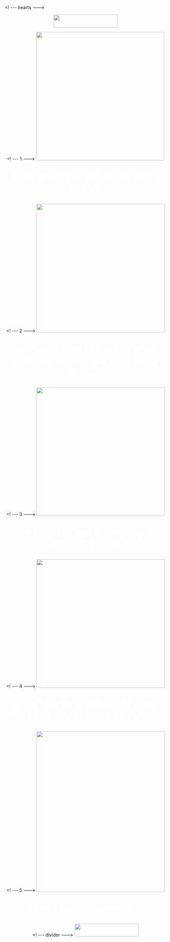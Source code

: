<!DOCTYPE html>
<html>
<! --- backgrounds --->
  <style>
 body {
  background-image: url('https://guide-minecraft.com/wp-content/uploads/2021/03/mod-cutecore-5.jpg');
  background-repeat: no-repeat;
  background-attachment: fixed;
  background-size: 100% 100%;
}
  </style>

<! --- hearts --->
<center>
 <img src="https://66.media.tumblr.com/2c09f66eb29ab16d875c0984f734b82b/tumblr_pt0xyaA2ID1xh74jho3_1280.png" style="width:200px;height:40px;">
 <br>

<! --- 1 --->
 <img src="https://art.pixilart.com/d0f8d2abcada107.png" style="width:400px;height:400px;">

   <p style="font-size:30px; color: white;"> im so pround of you for making it this far </p>

<! --- 2 --->
 <img src="https://www.freeiconspng.com/uploads/cute-usb-heart-icon-png-12.png" style="width:400px;height:400px;">
  
   <p style="font-size:30px; color: white;"> no matter who you are or what struggles you've gone/are going through </p>

<! --- 3 --->
 <img src="https://www.seekpng.com/png/full/17-171385_this-free-icons-png-design-of-cute-elephant.png" style="width:400px;height:400px;">
  
   <p style="font-size:30px; color: white;"> im proud of you for making it through it all <3 </p>

<! --- 4 ---> 
<img src="https://66.media.tumblr.com/a592bbc1c7463a739b446437b389b450/tumblr_otlptrxGtm1vglto4o4_250.png" style="width:400px;height:400px;">
  
   <p style="font-size:30px; color: white;"> remember to practice self care- and know you're loved and valued </p>

<! --- 5 --->
 <img src="https://www.pngkit.com/png/full/203-2036477_kawaii-pixel-pixelart-eevee-aesthetic-pink-pokmon-eevee.png" style="width:400px;height:500px;">
  
   <p style="font-size:30px; color: white;"> it'll get better, i promise /g </p>

<! --- divider --->
 <img src="https://66.media.tumblr.com/2c09f66eb29ab16d875c0984f734b82b/tumblr_pt0xyaA2ID1xh74jho3_1280.png" style="width:200px;height:40px;">
 
</center>
</html>
